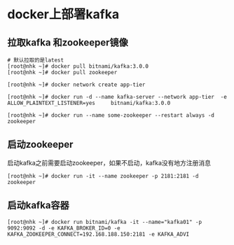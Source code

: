 # docker上部署kafka

## **拉取kafka 和zookeeper镜像**

```shell
# 默认拉取的是latest
[root@nhk ~]# docker pull bitnami/kafka:3.0.0
[root@nhk ~]# docker pull zookeeper

[root@nhk ~]# docker network create app-tier

[root@nhk ~]# docker run -d --name kafka-server --network app-tier  -e ALLOW_PLAINTEXT_LISTENER=yes     bitnami/kafka:3.0.0

[root@nhk ~]# docker run --name some-zookeeper --restart always -d zookeeper
```

## **启动zookeeper**

启动kafka之前需要启动zookeeper，如果不启动，kafka没有地方注册消息

```shell
[root@nhk ~]# docker run -it --name zookeeper -p 2181:2181 -d zookeeper
```

## **启动kafka容器**

```shell
[root@nhk ~]# docker run bitnami/kafka -it --name="kafka01" -p 9092:9092 -d -e KAFKA_BROKER_ID=0 -e KAFKA_ZOOKEEPER_CONNECT=192.168.188.150:2181 -e KAFKA_ADVI
```
